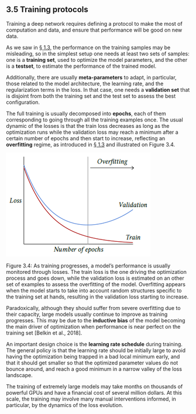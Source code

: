 ## 3.5    Training protocols

Training a deep network requires defining a protocol to make the most of computation and data, and ensure that performance will be good on new data.

As we saw in [§ 1.3](1_3_Under_and_overfitting.md), the performance on the training samples may be misleading, so in the simplest setup one needs at least two sets of samples: one is a **training set**, used to optimize the model parameters, and the other is a **testset**, to estimate the performance of the trained model.

Additionally, there are usually **meta-parameters** to adapt, in particular, those related to the model architecture, the learning rate, and the regularization terms in the loss. In that case, one needs a **validation set** that is disjoint from both the training set and the test set to assess the best configuration.

The full training is usually decomposed into **epochs**, each of them corresponding to going through all the training examples once. The usual dynamic of the losses is that the train loss decreases as long as the optimization runs while the validation loss may reach a minimum after a certain number of epochs and then start to increase, reflecting an **overfitting** regime, as introduced in [§ 1.3](1_3_Under_and_overfitting.md) and illustrated on Figure 3.4.

![image-20230618143839291](media1/image-20230618143839291.png)

Figure 3.4: As training progresses, a model’s performance is usually monitored through losses. The train loss is the one driving the optimization process and goes down, while the validation loss is estimated on an other set of examples to assess the overfitting of the model. Overfitting appears when the model starts to take into account random structures specific to the training set at hands, resulting in the validation loss starting to increase.

Paradoxically, although they should suffer from severe overfitting due to their capacity, large models usually continue to improve as training progresses. This may be due to the **inductive bias** of the model becoming the main driver of optimization when performance is near perfect on the training set [Belkin et al., 2018].

An important design choice is the **learning rate schedule** during training. The general policy is that the learning rate should be initially large to avoid having the optimization being trapped in a bad local minimum early, and that it should get smaller so that the optimized parameter values do not bounce around, and reach a good minimum in a narrow valley of the loss landscape.

The training of extremely large models may take months on thousands of powerful GPUs and have a financial cost of several million dollars. At this scale, the training may involve many manual interventions informed, in particular, by the dynamics of the loss evolution.

